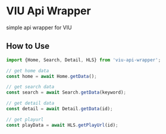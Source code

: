 # VIU Api Wrapper
simple api wrapper for VIU

## How to Use
```typescript
import {Home, Search, Detail, HLS} from 'viu-api-wrapper';

// get home data
const home = await Home.getData();

// get search data
const search = await Search.getData(keyword);

// get detail data
const detail = await Detail.getData(id);

// get playurl
const playData = await HLS.getPlayUrl(id);
```